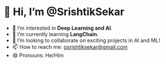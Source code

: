# 👋 Hi, I’m @SrishtikSekar

- 👀 I’m interested in **Deep Learning and AI**.
- 🌱 I’m currently learning **LangChain**.
- 💞️ I’m looking to collaborate on exciting projects in AI and ML!
- 📫 How to reach me: [gsrishtiksekar@gmail.com](mailto:gsrishtiksekar@gmail.com)
- 😄 Pronouns: He/Him


<!---
SrishtikSekar/SrishtikSekar is a ✨ special ✨ repository because its `README.md` (this file) appears on your GitHub profile.
You can click the Preview link to take a look at your changes.
--->
